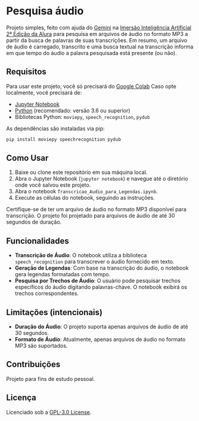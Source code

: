# Pesquisa áudio

Projeto simples, feito com ajuda do [Gemini](https://gemini.google.com/?hl=pt-PT) na [Imersão Inteligência Artificial 2ª Edição da Alura](https://www.alura.com.br/imersao-ia-google-gemini) para pesquisa em arquivos de áudio no formato MP3 a partir da busca de palavras de suas transcrições. Em resumo, um arquivo de áudio é carregado, transcrito e uma busca textual na transcrição informa em que tempo do áudio a palavra pesquisada está presente (ou não).

## Requisitos

Para usar este projeto, você só precisará do [Google Colab](https://colab.research.google.com)
Caso opte localmente, você precisará de:

- [Jupyter Notebook](https://jupyter.org/install)
- [Python](https://www.python.org/downloads/) (recomendado: versão 3.6 ou superior)
- Bibliotecas Python: `moviepy`, `speech_recognition`, `pydub`

As dependências são instaladas via pip:

```bash
pip install moviepy speechrecognition pydub
```

## Como Usar

1. Baixe ou clone este repositório em sua máquina local.
2. Abra o Jupyter Notebook (`jupyter notebook`) e navegue até o diretório onde você salvou este projeto.
3. Abra o notebook `Transcricao_Audio_para_Legendas.ipynb`.
4. Execute as células do notebook, seguindo as instruções.

Certifique-se de ter um arquivo de áudio no formato MP3 disponível para transcrição. O projeto foi projetado para arquivos de áudio de até 30 segundos de duração.

## Funcionalidades

- **Transcrição de Áudio**: O notebook utiliza a biblioteca `speech_recognition` para transcrever o áudio fornecido em texto.
- **Geração de Legendas**: Com base na transcrição do áudio, o notebook gera legendas formatadas com tempo.
- **Pesquisa por Trechos de Áudio**: O usuário pode pesquisar trechos específicos do áudio digitando palavras-chave. O notebook exibirá os trechos correspondentes.

## Limitações (intencionais)

- **Duração do Áudio**: O projeto suporta apenas arquivos de áudio de até 30 segundos.
- **Formato de Áudio**: Atualmente, apenas arquivos de áudio no formato MP3 são suportados.

## Contribuições

Projeto para fins de estudo pessoal.

## Licença

Licenciado sob a [GPL-3.0 License](LICENSE).
